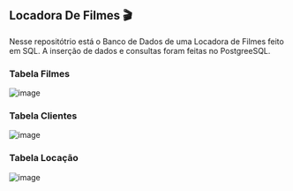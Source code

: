 ## Locadora De Filmes 🎬
Nesse repositótrio está o Banco de Dados de uma Locadora de Filmes feito em SQL. A inserção de dados e consultas foram feitas no PostgreeSQL.

### Tabela Filmes
![image](https://github.com/Aliny-Melquiades/Locadora-Filmes/assets/124331239/4d0f743e-9cba-4b9f-9317-facb3cb7646d)

### Tabela Clientes
![image](https://github.com/Aliny-Melquiades/Locadora-Filmes/assets/124331239/493ce5f3-11a3-4591-a4f6-b36981a4203e)

### Tabela Locação
![image](https://github.com/Aliny-Melquiades/Locadora-Filmes/assets/124331239/f56823e8-6018-4a7c-9f07-50386923b777)



